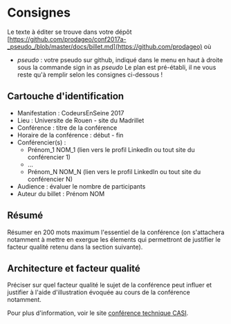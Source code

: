 # Consignes

Le texte à éditer se trouve dans votre dépôt
[https://github.com/prodageo/conf2017a-_pseudo_/blob/master/docs/billet.md](https://github.com/prodageo) où
 - _pseudo_ : votre pseudo sur github, indiqué dans le menu en haut à droite sous la commande sign in as _pseudo_
Le plan est pré-établi, il ne vous reste qu'à remplir selon les consignes ci-dessous !

## Cartouche d'identification

 - Manifestation : CodeursEnSeine 2017
 - Lieu : Universite de Rouen - site du Madrillet
 - Conférence : titre de la conférence
 - Horaire de la conférence : début - fin
 - Conférencier(s) :
   - Prénom_1 NOM_1 (lien vers le profil LinkedIn ou tout site du conférencier 1)
   - ...
   - Prénom_N NOM_N (lien vers le profil LinkedIn ou tout site du conférencier N)
 - Audience : évaluer le nombre de participants
 - Auteur du billet : Prénom NOM

## Résumé
Résumer en 200 mots maximum l'essentiel de la conférence (on s'attachera notamment à mettre en exergue les élements qui permettront de justifier le facteur qualité retenu dans la section suivante).

## Architecture et facteur qualité
Préciser sur quel facteur qualité le sujet de la conférence peut influer et justifier à l'aide d'illustration évoquée au cours de la conférence notamment.

Pour plus d'information, voir le site [conférence technique CASI](http://prodageo.insa-rouen.fr/casi/confperso/main.html).
